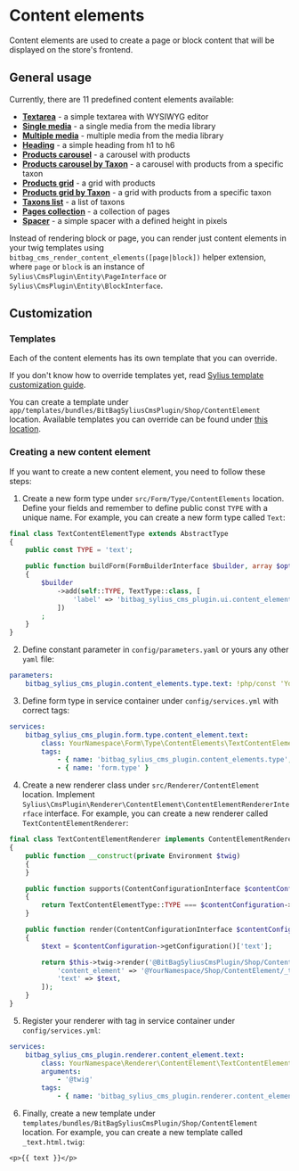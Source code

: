 # Content elements

Content elements are used to create a page or block content that will be displayed on the store's frontend.

## General usage

Currently, there are 11 predefined content elements available:
- **[Textarea](content_elements/textarea.md)** - a simple textarea with WYSIWYG editor
- **[Single media](content_elements/single_media.md)** - a single media from the media library
- **[Multiple media](content_elements/multiple_media.md)** - multiple media from the media library
- **[Heading](content_elements/heading.md)** - a simple heading from h1 to h6
- **[Products carousel](content_elements/products_carousel.md)** - a carousel with products
- **[Products carousel by Taxon](content_elements/products_carousel_by_taxon.md)** - a carousel with products from a specific taxon
- **[Products grid](content_elements/products_grid.md)** - a grid with products
- **[Products grid by Taxon](content_elements/products_grid_by_taxon.md)** - a grid with products from a specific taxon
- **[Taxons list](content_elements/taxons_list.md)** - a list of taxons
- **[Pages collection](content_elements/pages_collection.md)** - a collection of pages
- **[Spacer](content_elements/spacer.md)** - a simple spacer with a defined height in pixels

Instead of rendering block or page, you can render just content elements in your twig templates using `bitbag_cms_render_content_elements([page|block])` helper extension,
where `page` or `block` is an instance of `Sylius\CmsPlugin\Entity\PageInterface` or `Sylius\CmsPlugin\Entity\BlockInterface`.

## Customization

### Templates

Each of the content elements has its own template that you can override.

If you don't know how to override templates yet,
read [Sylius template customization guide](http://docs.sylius.org/en/latest/customization/template.html).

You can create a template under `app/templates/bundles/BitBagSyliusCmsPlugin/Shop/ContentElement` location.
Available templates you can override can be found under [this location](../src/Resources/views/Shop/ContentElement).

### Creating a new content element

If you want to create a new content element, you need to follow these steps:

1. Create a new form type under `src/Form/Type/ContentElements` location. Define your fields and remember to define public const `TYPE` with a unique name.
For example, you can create a new form type called `Text`:

```php
final class TextContentElementType extends AbstractType
{
    public const TYPE = 'text';

    public function buildForm(FormBuilderInterface $builder, array $options): void
    {
        $builder
            ->add(self::TYPE, TextType::class, [
                'label' => 'bitbag_sylius_cms_plugin.ui.content_elements.type.' . self::TYPE,
            ])
        ;
    }
}
```

2. Define constant parameter in `config/parameters.yaml` or yours any other `yaml` file:

```yaml
parameters:
    bitbag_sylius_cms_plugin.content_elements.type.text: !php/const 'YourNamespace\Form\Type\ContentElements\TextContentElementType::TYPE'
```

3. Define form type in service container under `config/services.yml` with correct tags:

```yaml
services:
    bitbag_sylius_cms_plugin.form.type.content_element.text:
        class: YourNamespace\Form\Type\ContentElements\TextContentElementType
        tags:
            - { name: 'bitbag_sylius_cms_plugin.content_elements.type', key: '%bitbag_sylius_cms_plugin.content_elements.type.text%' }
            - { name: 'form.type' }
```

4. Create a new renderer class under `src/Renderer/ContentElement` location. Implement `Sylius\CmsPlugin\Renderer\ContentElement\ContentElementRendererInterface` interface.
For example, you can create a new renderer called `TextContentElementRenderer`:

```php
final class TextContentElementRenderer implements ContentElementRendererInterface
{
    public function __construct(private Environment $twig)
    {
    }

    public function supports(ContentConfigurationInterface $contentConfiguration): bool
    {
        return TextContentElementType::TYPE === $contentConfiguration->getType();
    }

    public function render(ContentConfigurationInterface $contentConfiguration): string
    {
        $text = $contentConfiguration->getConfiguration()['text'];

        return $this->twig->render('@BitBagSyliusCmsPlugin/Shop/ContentElement/index.html.twig', [
            'content_element' => '@YourNamespace/Shop/ContentElement/_text.html.twig',
            'text' => $text,
        ]);
    }
}
```

5. Register your renderer with tag in service container under `config/services.yml`:

```yaml
services:
    bitbag_sylius_cms_plugin.renderer.content_element.text:
        class: YourNamespace\Renderer\ContentElement\TextContentElementRenderer
        arguments:
            - '@twig'
        tags:
            - { name: 'bitbag_sylius_cms_plugin.renderer.content_element' }
```

6. Finally, create a new template under `templates/bundles/BitBagSyliusCmsPlugin/Shop/ContentElement` location.
For example, you can create a new template called `_text.html.twig`:

```twig
<p>{{ text }}</p>
```
